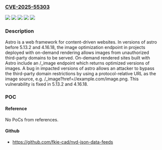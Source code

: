 ### [CVE-2025-55303](https://cve.mitre.org/cgi-bin/cvename.cgi?name=CVE-2025-55303)
![](https://img.shields.io/static/v1?label=Product&message=astro&color=blue)
![](https://img.shields.io/static/v1?label=Version&message=%3C%204.16.18%20&color=brightgreen)
![](https://img.shields.io/static/v1?label=Version&message=%3E%3D%205.0.0-alpha.0%2C%20%3C%205.13.2%20&color=brightgreen)
![](https://img.shields.io/static/v1?label=Vulnerability&message=CWE-115%3A%20Misinterpretation%20of%20Input&color=brightgreen)
![](https://img.shields.io/static/v1?label=Vulnerability&message=CWE-79%3A%20Improper%20Neutralization%20of%20Input%20During%20Web%20Page%20Generation%20('Cross-site%20Scripting')&color=brightgreen)

### Description

Astro is a web framework for content-driven websites. In versions of astro before 5.13.2 and 4.16.18, the image optimization endpoint in projects deployed with on-demand rendering allows images from unauthorized third-party domains to be served. On-demand rendered sites built with Astro include an /_image endpoint which returns optimized versions of images. A bug in impacted versions of astro allows an attacker to bypass the third-party domain restrictions by using a protocol-relative URL as the image source, e.g. /_image?href=//example.com/image.png. This vulnerability is fixed in 5.13.2 and 4.16.18.

### POC

#### Reference
No PoCs from references.

#### Github
- https://github.com/fkie-cad/nvd-json-data-feeds

